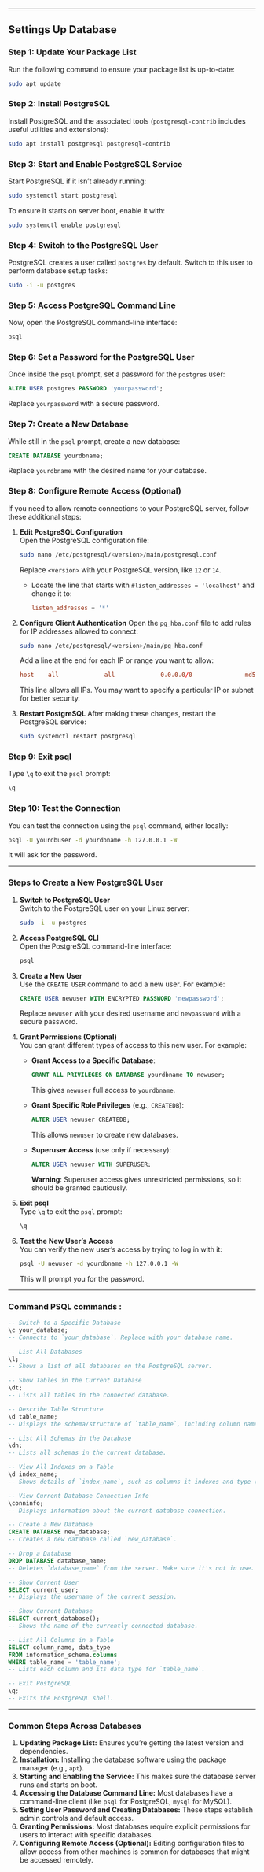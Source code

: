 
---
## Settings Up Database

### Step 1: Update Your Package List
Run the following command to ensure your package list is up-to-date:
```bash
sudo apt update
```

### Step 2: Install PostgreSQL
Install PostgreSQL and the associated tools (`postgresql-contrib` includes useful utilities and extensions):
```bash
sudo apt install postgresql postgresql-contrib
```

### Step 3: Start and Enable PostgreSQL Service
Start PostgreSQL if it isn’t already running:
```bash
sudo systemctl start postgresql
```
To ensure it starts on server boot, enable it with:
```bash
sudo systemctl enable postgresql
```

### Step 4: Switch to the PostgreSQL User
PostgreSQL creates a user called `postgres` by default. Switch to this user to perform database setup tasks:
```bash
sudo -i -u postgres
```

### Step 5: Access PostgreSQL Command Line
Now, open the PostgreSQL command-line interface:
```bash
psql
```

### Step 6: Set a Password for the PostgreSQL User
Once inside the `psql` prompt, set a password for the `postgres` user:
```sql
ALTER USER postgres PASSWORD 'yourpassword';
```
Replace `yourpassword` with a secure password.

### Step 7: Create a New Database
While still in the `psql` prompt, create a new database:
```sql
CREATE DATABASE yourdbname;
```
Replace `yourdbname` with the desired name for your database.

### Step 8: Configure Remote Access (Optional)
If you need to allow remote connections to your PostgreSQL server, follow these additional steps:

1. **Edit PostgreSQL Configuration**  
   Open the PostgreSQL configuration file:
   ```bash
   sudo nano /etc/postgresql/<version>/main/postgresql.conf
   ```
   Replace `<version>` with your PostgreSQL version, like `12` or `14`.
   - Locate the line that starts with `#listen_addresses = 'localhost'` and change it to:
     ```conf
     listen_addresses = '*'
     ```

2. **Configure Client Authentication**
   Open the `pg_hba.conf` file to add rules for IP addresses allowed to connect:
   ```bash
   sudo nano /etc/postgresql/<version>/main/pg_hba.conf
   ```
   Add a line at the end for each IP or range you want to allow:
   ```conf
   host    all             all             0.0.0.0/0               md5
   ```
   This line allows all IPs. You may want to specify a particular IP or subnet for better security.

3. **Restart PostgreSQL**
   After making these changes, restart the PostgreSQL service:
   ```bash
   sudo systemctl restart postgresql
   ```

### Step 9: Exit psql
Type `\q` to exit the `psql` prompt:
```sql
\q
```

### Step 10: Test the Connection
You can test the connection using the `psql` command, either locally:
```bash
psql -U yourdbuser -d yourdbname -h 127.0.0.1 -W
```
It will ask for the password.


---


### Steps to Create a New PostgreSQL User

1. **Switch to PostgreSQL User**  
   Switch to the PostgreSQL user on your Linux server:
   ```bash
   sudo -i -u postgres
   ```

2. **Access PostgreSQL CLI**  
   Open the PostgreSQL command-line interface:
   ```bash
   psql
   ```

3. **Create a New User**  
   Use the `CREATE USER` command to add a new user. For example:
   ```sql
   CREATE USER newuser WITH ENCRYPTED PASSWORD 'newpassword';
   ```
   Replace `newuser` with your desired username and `newpassword` with a secure password.

4. **Grant Permissions (Optional)**  
   You can grant different types of access to this new user. For example:

   - **Grant Access to a Specific Database**:
     ```sql
     GRANT ALL PRIVILEGES ON DATABASE yourdbname TO newuser;
     ```
     This gives `newuser` full access to `yourdbname`.

   - **Grant Specific Role Privileges** (e.g., `CREATEDB`):
     ```sql
     ALTER USER newuser CREATEDB;
     ```
     This allows `newuser` to create new databases.

   - **Superuser Access** (use only if necessary):
     ```sql
     ALTER USER newuser WITH SUPERUSER;
     ```
     **Warning**: Superuser access gives unrestricted permissions, so it should be granted cautiously.

5. **Exit psql**  
   Type `\q` to exit the `psql` prompt:
   ```sql
   \q
   ```

6. **Test the New User’s Access**  
   You can verify the new user’s access by trying to log in with it:
   ```bash
   psql -U newuser -d yourdbname -h 127.0.0.1 -W
   ```
   This will prompt you for the password.

---
### Command PSQL commands :
```sql
-- Switch to a Specific Database
\c your_database;
-- Connects to `your_database`. Replace with your database name.

-- List All Databases
\l;
-- Shows a list of all databases on the PostgreSQL server.

-- Show Tables in the Current Database
\dt;
-- Lists all tables in the connected database.

-- Describe Table Structure
\d table_name;
-- Displays the schema/structure of `table_name`, including column names and data types.

-- List All Schemas in the Database
\dn;
-- Lists all schemas in the current database.

-- View All Indexes on a Table
\d index_name;
-- Shows details of `index_name`, such as columns it indexes and type (useful for optimization).

-- View Current Database Connection Info
\conninfo;
-- Displays information about the current database connection.

-- Create a New Database
CREATE DATABASE new_database;
-- Creates a new database called `new_database`.

-- Drop a Database
DROP DATABASE database_name;
-- Deletes `database_name` from the server. Make sure it's not in use.

-- Show Current User
SELECT current_user;
-- Displays the username of the current session.

-- Show Current Database
SELECT current_database();
-- Shows the name of the currently connected database.

-- List All Columns in a Table
SELECT column_name, data_type
FROM information_schema.columns
WHERE table_name = 'table_name';
-- Lists each column and its data type for `table_name`.

-- Exit PostgreSQL
\q;
-- Exits the PostgreSQL shell.
```
---

### Common Steps Across Databases
1. **Updating Package List:** Ensures you’re getting the latest version and dependencies.
2. **Installation:** Installing the database software using the package manager (e.g., `apt`).
3. **Starting and Enabling the Service:** This makes sure the database server runs and starts on boot.
4. **Accessing the Database Command Line:** Most databases have a command-line client (like `psql` for PostgreSQL, `mysql` for MySQL).
5. **Setting User Password and Creating Databases:** These steps establish admin controls and default access.
6. **Granting Permissions:** Most databases require explicit permissions for users to interact with specific databases.
7. **Configuring Remote Access (Optional):** Editing configuration files to allow access from other machines is common for databases that might be accessed remotely.


